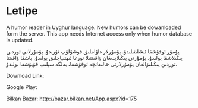 Letipe
======

A humor reader in Uyghur language. New humors can be dowanloaded form the server. This app needs Internet access only when humor database is updated. 

يۇمۇر ئوقۇشقا ئىشلىتىلىدۇ. يۇمۇرلار داۋاملىق قوشۇلۇپ تۇرىدۇ. يۇمۇرلانى توردىن يىڭىلاشقا بولىدۇ. يۇمۇرنى يىڭىلايدىغان ۋاقىتتىلا تورغا ئىھتىياجلىق بولىدۇ. باشقا ۋاقىتتا توردىن يىڭىلىۋالغان يۇمۇرلارنى خالىغانچە ئوقۇشقا، بەلگە سېلىپ قۇيۇشقا بولىدۇ.

Download Link:

Google Play:

Bilkan Bazar: http://bazar.bilkan.net/App.aspx?id=175
